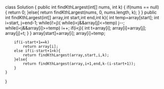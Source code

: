 class Solution {
    public int findKthLargest(int[] nums, int k) {
        if(nums == null){
            return 0;
        }else{
            return findKthLargest(nums, 0, nums.length, k);
        }
    }
    public int findKthLargest(int[] array,int start,int end,int k){
        int temp=array[start];
        int i=start, j=end-1;
        while(i!=j){
            while(i<j&&array[j]<=temp)
                j--;
            while(i<j&&array[i]>=temp)
                i++;
            if(i<j){
                int t=array[i];
                array[i]=array[j];
                array[j]=t;
            }
        }
        array[start]=array[i];
        array[i]=temp;
        
        if(i-start+1==k)
            return array[i];
        else if(i-start+1>k){
            return findKthLargest(array,start,i,k);
        }else{
            return findKthLargest(array,i+1,end,k-(i-start+1));
        }
    }
}
